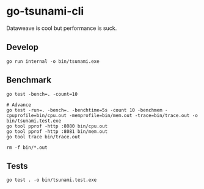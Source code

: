 # go-tsunami-cli
Dataweave is cool but performance is suck.

## Develop
```shell
go run internal -o bin/tsunami.exe
```

## Benchmark
```shell
go test -bench=. -count=10

# Advance
go test -run=. -bench=. -benchtime=5s -count 10 -benchmem -cpuprofile=bin/cpu.out -memprofile=bin/mem.out -trace=bin/trace.out -o bin/tsunami.test.exe
go tool pprof -http :8080 bin/cpu.out
go tool pprof -http :8081 bin/mem.out
go tool trace bin/trace.out

rm -f bin/*.out
```

##  Tests
```shell
go test . -o bin/tsunami.test.exe
```